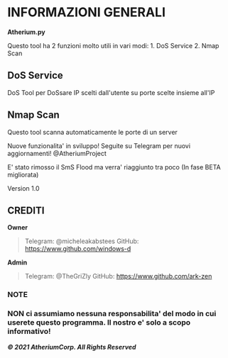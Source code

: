 # INFORMAZIONI GENERALI

**Atherium.py**

Questo tool ha 2 funzioni molto utili in vari modi: 1. DoS Service 2. Nmap Scan

## DoS Service
DoS Tool per DoSsare IP scelti dall'utente su porte scelte insieme all'IP

## Nmap Scan
Questo tool scanna automaticamente le porte di un server

Nuove funzionalita' in sviluppo!
Seguite su Telegram per nuovi aggiornamenti! @AtheriumProject

E' stato rimosso il SmS Flood ma verra' riaggiunto tra poco (In fase BETA migliorata)

Version 1.0

## CREDITI

**Owner**

> Telegram: @micheleakabstees
GitHub: https://www.github.com/windows-d

**Admin**

> Telegram: @TheGriZly
GitHub: https://www.github.com/ark-zen

### NOTE

### NON ci assumiamo nessuna responsabilita' del modo in cui userete questo programma. Il nostro e' solo a scopo informativo!

***© 2021 AtheriumCorp. All Rights Reserved***
